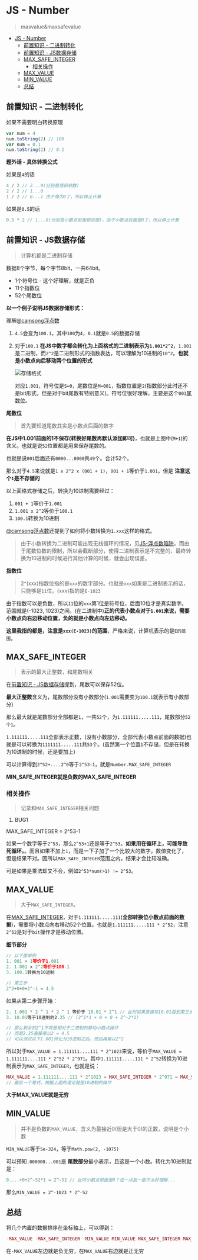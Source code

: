 # JS - Number
> masvalue&maxsafevalue

<!-- TOC -->

- [JS - Number](#js---number)
  - [前置知识 - 二进制转化](#前置知识---二进制转化)
  - [前置知识 - JS数据存储](#前置知识---js数据存储)
  - [MAX_SAFE_INTEGER](#max_safe_integer)
    - [相关操作](#相关操作)
  - [MAX_VALUE](#max_value)
  - [MIN_VALUE](#min_value)
  - [总结](#总结)

<!-- /TOC -->

## 前置知识 - 二进制转化

如果不需要明白转换原理

```JavaScript
var num = 4
num.toString(2) // 100
var num = 0.1
num.toString(2) // 0.1
```

**题外话 - 具体转换公式**

如果是`4`的话

```JavaScript
4 / 2 // 2...0(分别是商和余数)
2 / 2 // 1...0
1 / 2 // 0...1 由于商为0了，所以停止计算
```

如果是`0.5`的话

```JavaScript
0.5 * 2 // 1...0(分别是小数点前面和后面)，由于小数点后面是0了，所以停止计算
```

## 前置知识 - JS数据存储

> 计算机都是二进制存储

数据8个字节，每个字节8bit，一共64bit。

* 1个符号位 - 这个好理解，就是正负
* 11个指数位
* 52个尾数位

**以一个例子说明JS数据存储形式：**

理解[@camsong浮点数](https://github.com/camsong/blog/issues/9)

1. `4.5`会变为`100.1`，其中`100`为`4`，`0.1`就是`0.5`的数据存储
2. 对于`100.1` **在JS中数字都会转化为上面格式的二进制表示为`1.001*2^2`**，`1.001`是二进制，而`2^2`是二进制形式的指数表达，可以理解为10进制的`10^2`。**也就是小数点向后移动两个位置的形式**

    ![存储格式](https://user-images.githubusercontent.com/948896/31601584-f65ed43e-b21f-11e7-8755-c99b48e5134c.png)

    对应`1.001`，符号位是`S=0`，尾数位是`M=001`，指数位置是`2`(指数部分此时还不是bit形式，但是对于bit尾数有特别意义)。符号位很好理解，主要是这个`001`[尾数位]()。
    
**尾数位**

> 首先要知道尾数其实是小数点后面的数字

**在JS中1.001前面的1不保存(转换好尾数再默认添加即可)**，也就是上图中(`M+1`)的含义。也就是说`52`位置都是用来保存尾数的。

也就是说`001`后面还有`0000...0000`共`49`个。合计52个。

那么对于`4.5`来说就是`1 x 2^2 x (001 + 1)`，`001 + 1`等价于`1.001`，但是 **注意这个`1`是不存储的**

以上面格式存储之后，转换为10进制需要经过：

1. `001 + 1`等价于`1.001`
2. `1.001 x 2^2`等价于`100.1`
3. `100.1`转换为10进制

[@camsong浮点数](https://github.com/camsong/blog/issues/9)还提到了如何将小数转换为`1.xxx`这样的格式。

> 由于小数转换为二进制可能出现无线循环的情况，见[JS-浮点数陷阱]()。而由于尾数位数的限制，所以会截断部分，使得二进制表示是不完整的，最终转换为10进制的时候进行其他计算的时候，就会出现误差。

**指数位**

> 2^(xxx)指数位指的是`xxx`的数字部分。也就是`xxx`如果是二进制表示的话，只能够是`11`位。(xxx)指的是`E-1023`

由于指数可以是负数，所以`11`位的`xxx`第1位是符号位，后面10位才是真实数字。范围就是(-1023, 1023)之间。(在二进制中)**正的代表小数点对于`1.001`来说，需要小数点向右边移动位置，负的就是小数点向左边移动。**

**这里我指的都是，注意是`xxx(E-1023)`的范围**，严格来说，计算机表示的是`E的范围`。

## MAX_SAFE_INTEGER

> 表示的最大正整数，和尾数相关

在[前置知识 - JS数据存储]()提到，尾数可以保存52位。

**最大正整数**含义为，尾数部分没有小数部分(`1.001`需要变为`100.1`就表示有小数部分)

那么最大就是尾数部分全部都是`1`，一共`52`个，为`1.111111.....111`，尾数部分`52个1`。

`1.111111.....111`全部表示正数，(没有小数部分，全部代表小数点前面的数据)也就是可以转换为`1111111.....111`共`53`个。(虽然第一个位置`1`不存储，但是在转换为10进制的时候，还是要加上)

可以计算得到`2^52+....2^0`等于`2^53-1`，就是`Number.MAX_SAFE_INTEGER`

**MIN_SAFE_INTEGER就是负数的MAX_SAFE_INTEGER**

### 相关操作

> 记录和`MAX_SAFE_INTEGER`相关问题

1. BUG1

MAX_SAFE_INTEGER = 2^53-1

如果一个数字等于`2^53`，那么`2^53+1`还是等于`2^53`。**如果用在循环上，可能导致死循环。**。而且如果不加上`1`，而是一下子加了一个比较大的数字，数值变化了，但是结果不对。因所以`MAX_SAFE_INTEGER`范围之内，结果才会比较准确。

可是如果是乘法却又不会，例如`2^53*num(>1) != 2^53`。

## MAX_VALUE

> 大于`MAX_SAFE_INTEGER`。

在[MAX_SAFE_INTEGER]()，对于`1.111111.....111`(**全部转换位小数点前面的数据**)，需要将小数点向右移动52个位置。也就是`1.111111.....111 * 2^52`，注意`2^52`是对于`bit`操作才是移动位置。

**细节部分**

```JavaScript
// 以下面举例
1. 001 + 1等价于1.001
2. 1.001 x 2^2等价于100.1
3. 100.1转换为10进制

// 第三步
2^2+0+0+2^-1 = 4.5
```

如果从第二步骤开始：

```JavaScript
2. 1.001 * 2 ^ 1 * 2 ^ 1 等价于 10.01 * 2^1 // 此时如果直接将10.01跳到第三步
3. 10.01等于10进制的2.25 // (2^1*1 + 0 + 0 + 2^-2*1)

// 那么剩余的2^1不再是相对于二进制的移动小数点操作
// 而是2.25直接乘以2 = 4.5
// 可以测试以下1.001转化为10进制之后，然后再乘以2^2
```

所以对于`MAX_VALUE = 1.111111....111 * 2^1023`来说，等价于`MAX_VALUE = 1.111111....111 * 2^52 * 2^971`。其中`1.111111.....111 * 2^52`转换为10进制表示为`MAX_SAFE_INTEGER`，也就是说：

```JavaScript
MAX_VALUE = 1.111111....111 * 2^1023 = MAX_SAFE_INTEGER * 2^971 = MAX_SAFE_INTEGER * Math.pow(2, 971) 
// 最后一个等式，根据上面的理论就是10进制的操作
```

**大于MAX_VALUE就是无穷**

## MIN_VALUE

> 并不是负数的`MAX_VALUE`，含义为最接近0(但是大于0)的正数，说明是个小数

`MIN_VALUE`等于`5e-324`，等于`Math.pow(2, -1075)`

可以预知`.000000...001`是 **尾数部分**最小表示，且这是一个小数。转化为10进制就是：

```JavaScript
0....+0+2^-52*1 = 2^-52 // 此时小数点前面是0？这一点我一直不太好理解...
```

那么`MIN_VALUE = 2^-1023 * 2^-52`

## 总结

将几个内置的数据排序在坐标轴上，可以得到：

```JavaScript
-MAX_VALUE -MAX_SAFE_INTEGER -MIN_VALUE MIN_VALUE MAX_SAFE_INTEGER MAX_VALUE
```

在`-MAX_VALUE`左边就是负无穷，在`MAX_VALUE`右边就是正无穷

